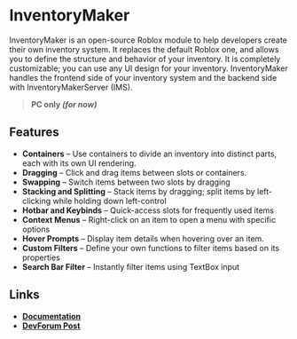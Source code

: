 # InventoryMaker
InventoryMaker is an open-source Roblox module to help developers create their own inventory system. It replaces the default Roblox one, and allows you to define the structure and behavior of your inventory. It is completely customizable; you can use any UI design for your inventory. InventoryMaker handles the frontend side of your inventory system and the backend side with InventoryMakerServer (IMS).

>**PC only *(for now)***
## Features
- **Containers** – Use containers to divide an inventory into distinct parts, each with its own UI rendering.
- **Dragging** – Click and drag items between slots or containers.
- **Swapping** – Switch items between two slots by dragging
- **Stacking and Splitting** – Stack items by dragging; split items by left-clicking while holding down left-control
- **Hotbar and Keybinds** – Quick-access slots for frequently used items
- **Context Menus** – Right-click on an item to open a menu with specific options
- **Hover Prompts** – Display item details when hovering over an item.
- **Custom Filters** – Define your own functions to filter items based on its properties
- **Search Bar Filter** – Instantly filter items using TextBox input

## Links
- [**Documentation**](https://inventorymaker.vercel.app/)
- [**DevForum Post**](https://devforum.roblox.com/t/inventorymaker-a-module-to-help-you-create-your-own-inventory-system/3619173/29)
